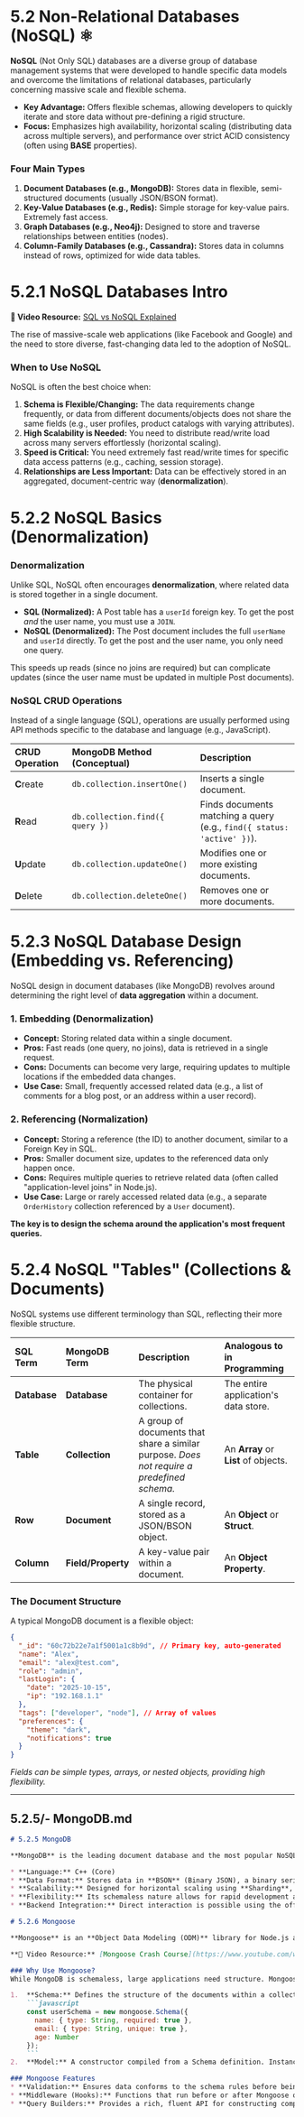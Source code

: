 # 5.2 Non-Relational Databases (NoSQL) ⚛️

**NoSQL** (Not Only SQL) databases are a diverse group of database management systems that were developed to handle specific data models and overcome the limitations of relational databases, particularly concerning massive scale and flexible schema.

* **Key Advantage:** Offers flexible schemas, allowing developers to quickly iterate and store data without pre-defining a rigid structure.
* **Focus:** Emphasizes high availability, horizontal scaling (distributing data across multiple servers), and performance over strict ACID consistency (often using **BASE** properties).

### Four Main Types
1.  **Document Databases (e.g., MongoDB):** Stores data in flexible, semi-structured documents (usually JSON/BSON format).
2.  **Key-Value Databases (e.g., Redis):** Simple storage for key-value pairs. Extremely fast access.
3.  **Graph Databases (e.g., Neo4j):** Designed to store and traverse relationships between entities (nodes).
4.  **Column-Family Databases (e.g., Cassandra):** Stores data in columns instead of rows, optimized for wide data tables.

# 5.2.1 NoSQL Databases Intro

**🎥 Video Resource:** [SQL vs NoSQL Explained](https://www.youtube.com/watch?v=HSj2-Qj8jO4)

The rise of massive-scale web applications (like Facebook and Google) and the need to store diverse, fast-changing data led to the adoption of NoSQL.

### When to Use NoSQL
NoSQL is often the best choice when:

1.  **Schema is Flexible/Changing:** The data requirements change frequently, or data from different documents/objects does not share the same fields (e.g., user profiles, product catalogs with varying attributes).
2.  **High Scalability is Needed:** You need to distribute read/write load across many servers effortlessly (horizontal scaling).
3.  **Speed is Critical:** You need extremely fast read/write times for specific data access patterns (e.g., caching, session storage).
4.  **Relationships are Less Important:** Data can be effectively stored in an aggregated, document-centric way (**denormalization**).

# 5.2.2 NoSQL Basics (Denormalization)

### Denormalization
Unlike SQL, NoSQL often encourages **denormalization**, where related data is stored together in a single document.

* **SQL (Normalized):** A Post table has a `userId` foreign key. To get the post *and* the user name, you must use a `JOIN`.
* **NoSQL (Denormalized):** The Post document includes the full `userName` and `userId` directly. To get the post and the user name, you only need one query.

This speeds up reads (since no joins are required) but can complicate updates (since the user name must be updated in multiple Post documents).

### NoSQL CRUD Operations
Instead of a single language (SQL), operations are usually performed using API methods specific to the database and language (e.g., JavaScript).

| CRUD Operation | MongoDB Method (Conceptual) | Description |
| :--- | :--- | :--- |
| **C**reate | `db.collection.insertOne()` | Inserts a single document. |
| **R**ead | `db.collection.find({ query })` | Finds documents matching a query (e.g., `find({ status: 'active' })`). |
| **U**pdate | `db.collection.updateOne()` | Modifies one or more existing documents. |
| **D**elete | `db.collection.deleteOne()` | Removes one or more documents. |

# 5.2.3 NoSQL Database Design (Embedding vs. Referencing)

NoSQL design in document databases (like MongoDB) revolves around determining the right level of **data aggregation** within a document.

### 1. Embedding (Denormalization)
* **Concept:** Storing related data within a single document.
* **Pros:** Fast reads (one query, no joins), data is retrieved in a single request.
* **Cons:** Documents can become very large, requiring updates to multiple locations if the embedded data changes.
* **Use Case:** Small, frequently accessed related data (e.g., a list of comments for a blog post, or an address within a user record).

### 2. Referencing (Normalization)
* **Concept:** Storing a reference (the ID) to another document, similar to a Foreign Key in SQL.
* **Pros:** Smaller document size, updates to the referenced data only happen once.
* **Cons:** Requires multiple queries to retrieve related data (often called "application-level joins" in Node.js).
* **Use Case:** Large or rarely accessed related data (e.g., a separate `OrderHistory` collection referenced by a `User` document).

**The key is to design the schema around the application's most frequent queries.**

# 5.2.4 NoSQL "Tables" (Collections & Documents)

NoSQL systems use different terminology than SQL, reflecting their more flexible structure.

| SQL Term | MongoDB Term | Description | Analogous to in Programming |
| :--- | :--- | :--- | :--- |
| **Database** | **Database** | The physical container for collections. | The entire application's data store. |
| **Table** | **Collection** | A group of documents that share a similar purpose. *Does not require a predefined schema.* | An **Array** or **List** of objects. |
| **Row** | **Document** | A single record, stored as a JSON/BSON object. | An **Object** or **Struct**. |
| **Column** | **Field/Property** | A key-value pair within a document. | An **Object Property**. |

### The Document Structure
A typical MongoDB document is a flexible object:

```json
{
  "_id": "60c72b22e7a1f5001a1c8b9d", // Primary key, auto-generated
  "name": "Alex",
  "email": "alex@test.com",
  "role": "admin",
  "lastLogin": {
    "date": "2025-10-15",
    "ip": "192.168.1.1"
  },
  "tags": ["developer", "node"], // Array of values
  "preferences": {
    "theme": "dark",
    "notifications": true
  }
}
```
*Fields can be simple types, arrays, or nested objects, providing high flexibility.*

---

## 5.2.5/- MongoDB.md

```markdown
# 5.2.5 MongoDB

**MongoDB** is the leading document database and the most popular NoSQL choice for Node.js developers.

* **Language:** C++ (Core)
* **Data Format:** Stores data in **BSON** (Binary JSON), a binary serialization format that includes more data types than JSON (like Date and BinData).
* **Scalability:** Designed for horizontal scaling using **Sharding**, where data is partitioned across multiple servers (shards) to handle massive load.
* **Flexibility:** Its schemaless nature allows for rapid development and iteration.
* **Backend Integration:** Direct interaction is possible using the official **`mongodb`** driver, but developers almost always use **Mongoose** (see 5.2.6) as an **ODM** (Object Document Mapper) to enforce schema validation and simplify operations.

# 5.2.6 Mongoose

**Mongoose** is an **Object Data Modeling (ODM)** library for Node.js and MongoDB. It acts as an abstraction layer over the native MongoDB driver.

**🎥 Video Resource:** [Mongoose Crash Course](https://www.youtube.com/watch?v=dzGv1j5vGkg)

### Why Use Mongoose?
While MongoDB is schemaless, large applications need structure. Mongoose provides this structure by introducing two core concepts:

1.  **Schema:** Defines the structure of the documents within a collection. It specifies fields, their data types, default values, and validation rules. **It enforces application-level validation.**
    ```javascript
    const userSchema = new mongoose.Schema({
      name: { type: String, required: true },
      email: { type: String, unique: true },
      age: Number
    });
    ```
2.  **Model:** A constructor compiled from a Schema definition. Instances of the Model represent documents that can be saved, queried, and deleted.

### Mongoose Features
* **Validation:** Ensures data conforms to the schema rules before being saved to the database.
* **Middleware (Hooks):** Functions that run before or after Mongoose operations (e.g., hashing a password *before* saving a new user).
* **Query Builders:** Provides a rich, fluent API for constructing complex queries and integrating asynchronous operations seamlessly with Promises and `async/await`.